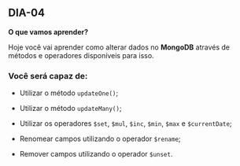 ## DIA-04

**O que vamos aprender?**

Hoje você vai aprender como alterar dados no **MongoDB** através de métodos e operadores disponíveis para isso.

### Você será capaz de:

-   Utilizar o método  `updateOne()`;
    
-   Utilizar o método  `updateMany()`;
    
-   Utilizar os operadores  `$set`,  `$mul`,  `$inc`,  `$min`,  `$max`  e  `$currentDate`;
    
-   Renomear campos utilizando o operador  `$rename`;
    
-   Remover campos utilizando o operador  `$unset`.
